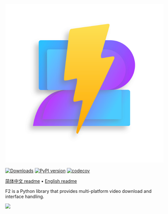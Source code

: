 
<p align="center">
  <img src="https://github.com/Johnserf-Seed/f2/raw/main/docs/public/f2-logo-with-shadow-svg@0.5x.svg" alt="Logo">
</p>

[![Downloads](https://pepy.tech/badge/f2/month)](https://pepy.tech/project/f2)
[![PyPI version](https://badge.fury.io/py/f2.svg)](https://badge.fury.io/py/f2)
[![codecov](https://codecov.io/gh/johnserf-seed/f2/branch/main/graph/badge.svg)](https://codecov.io/gh/johnserf-seed/f2)

[简体中文 readme](https://github.com/Johnserf-Seed/f2/blob/main/README.md)
 • [English readme](https://github.com/Johnserf-Seed/f2/blob/main/README.en.md)


F2 is a Python library that provides multi-platform video download and interface handling.


<img src='https://user-images.githubusercontent.com/40727745/213396410-8391da6a-12b1-4a72-b951-894d1a0ca11a.png'>
